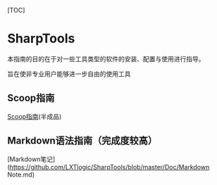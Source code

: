 [TOC]

# SharpTools

本指南的目的在于对一些工具类型的软件的安装、配置与使用进行指导。


旨在使非专业用户能够进一步自由的使用工具

## Scoop指南
[Scoop指南](https://github.com/LXTlogic/SharpTools/blob/master/Doc/Scoop指南.md)(半成品)

## Markdown语法指南（完成度较高）
[Markdown笔记](https://github.com/LXTlogic/SharpTools/blob/master/Doc/Markdown Note.md)
